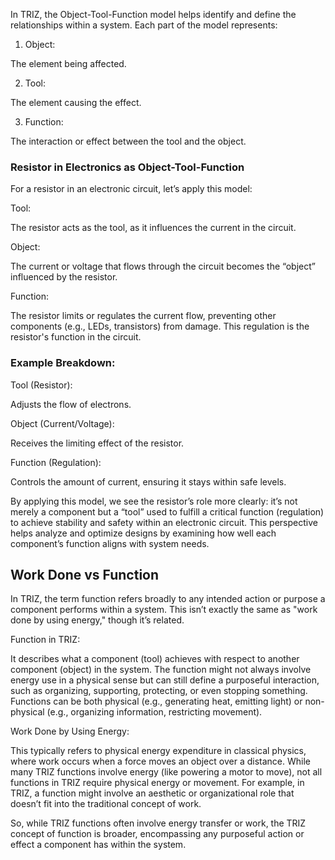 In TRIZ, the Object-Tool-Function model helps identify and define the relationships within a system. Each part of the model represents:

1. Object: 

The element being affected.

2. Tool: 

The element causing the effect.

3. Function: 

The interaction or effect between the tool and the object.

### Resistor in Electronics as Object-Tool-Function

For a resistor in an electronic circuit, let’s apply this model:

Tool: 

The resistor acts as the tool, as it influences the current in the circuit.

Object: 

The current or voltage that flows through the circuit becomes the “object” influenced by the resistor.

Function: 

The resistor limits or regulates the current flow, preventing other components (e.g., LEDs, transistors) from damage. This regulation is the resistor's function in the circuit.

### Example Breakdown:

Tool (Resistor): 

Adjusts the flow of electrons.

Object (Current/Voltage): 

Receives the limiting effect of the resistor.

Function (Regulation): 

Controls the amount of current, ensuring it stays within safe levels.

By applying this model, we see the resistor’s role more clearly: it’s not merely a component but a “tool” used to fulfill a critical function (regulation) to achieve stability and safety within an electronic circuit. This perspective helps analyze and optimize designs by examining how well each component’s function aligns with system needs.

## Work Done vs Function

In TRIZ, the term function refers broadly to any intended action or purpose a component performs within a system. This isn’t exactly the same as "work done by using energy," though it’s related.

Function in TRIZ: 

It describes what a component (tool) achieves with respect to another component (object) in the system. The function might not always involve energy use in a physical sense but can still define a purposeful interaction, such as organizing, supporting, protecting, or even stopping something. Functions can be both physical (e.g., generating heat, emitting light) or non-physical (e.g., organizing information, restricting movement).

Work Done by Using Energy: 

This typically refers to physical energy expenditure in classical physics, where work occurs when a force moves an object over a distance. While many TRIZ functions involve energy (like powering a motor to move), not all functions in TRIZ require physical energy or movement. For example, in TRIZ, a function might involve an aesthetic or organizational role that doesn’t fit into the traditional concept of work.

So, while TRIZ functions often involve energy transfer or work, the TRIZ concept of function is broader, encompassing any purposeful action or effect a component has within the system.
